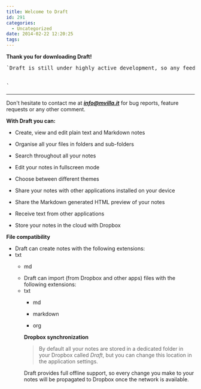 ```yaml
---
title: Welcome to Draft
id: 291
categories:
  - Uncategorized
date: 2014-02-22 12:20:25
tags:
---
```


**Thank you for downloading Draft!**

<pre>`Draft is still under highly active development, so any feedback is greatly appreciated! 
</br>
`
</pre>

* * *
</hr>

Don't hesitate to contact me at _**info@mvilla.it**_ for bug reports, feature requests or any other comment.

**With Draft you can:**

*   Create, view and edit plain text and Markdown notes

*   Organise all your files in folders and sub-folders

*   Search throughout all your notes

*   Edit your notes in fullscreen mode

*   Choose between different themes

*   Share your notes with other applications installed on your device

*   Share the Markdown generated HTML preview of your notes

*   Receive text from other applications

*   Store your notes in the cloud with Dropbox

**File compatibility**

<ul><li>Draft can create notes with the following extensions:

<li>txt</li>

*   md

<ul><li>Draft can import (from Dropbox and other apps) files with the following extensions:

<li>txt</li>

*   md

*   markdown

*   org

**Dropbox synchronization**

> By default all your notes are stored in a dedicated folder in your Dropbox called _Draft_, but you can change this location in the application settings.

Draft provides full offline support, so every change you make to your notes will be propagated to Dropbox once the network is available.